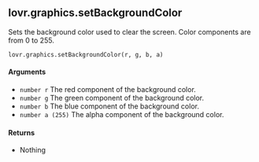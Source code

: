 <!--
category: reference
-->

lovr.graphics.setBackgroundColor
---

Sets the background color used to clear the screen.  Color components are from 0 to 255.

    lovr.graphics.setBackgroundColor(r, g, b, a)

#### Arguments

- `number r` The red component of the background color.
- `number g` The green component of the background color.
- `number b` The blue component of the background color.
- `number a (255)` The alpha component of the background color.

#### Returns

- Nothing

